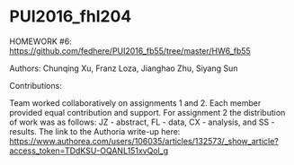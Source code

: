 # PUI2016_fhl204

HOMEWORK #6: https://github.com/fedhere/PUI2016_fb55/tree/master/HW6_fb55

Authors: Chunqing Xu, Franz Loza, Jianghao Zhu, Siyang Sun

Contributions:

Team worked collaboratively on assignments 1 and 2.  Each member provided equal contribution and support.
For assignment 2 the distribution of work was as follows: JZ - abstract, FL - data, CX - analysis, and SS - results.
The link to the Authoria write-up here: 
https://www.authorea.com/users/106035/articles/132573/_show_article?access_token=TDdKSU-OQANL151xvQol_g
